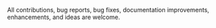  All contributions, bug reports, bug fixes, documentation improvements, enhancements, and ideas are welcome.
 
